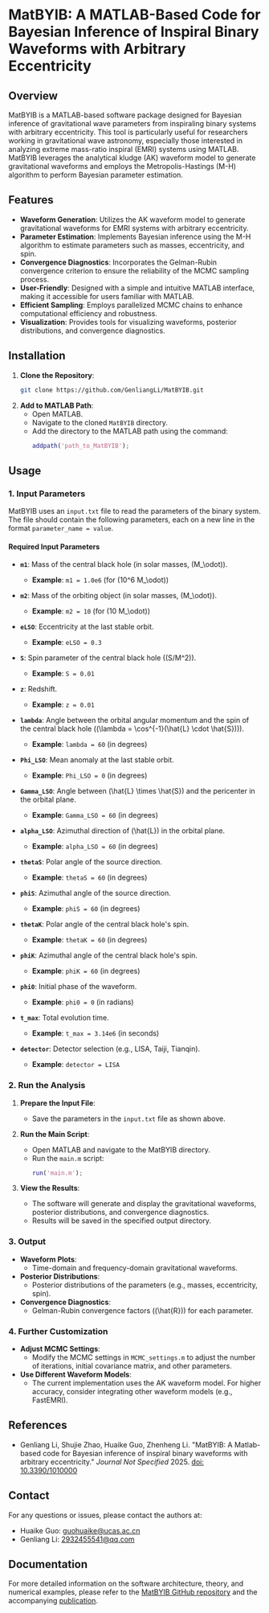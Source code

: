 # MatBYIB: A MATLAB-Based Code for Bayesian Inference of Inspiral Binary Waveforms with Arbitrary Eccentricity

## Overview
MatBYIB is a MATLAB-based software package designed for Bayesian inference of gravitational wave parameters from inspiraling binary systems with arbitrary eccentricity. This tool is particularly useful for researchers working in gravitational wave astronomy, especially those interested in analyzing extreme mass-ratio inspiral (EMRI) systems using MATLAB. MatBYIB leverages the analytical kludge (AK) waveform model to generate gravitational waveforms and employs the Metropolis-Hastings (M-H) algorithm to perform Bayesian parameter estimation.

## Features
- **Waveform Generation**: Utilizes the AK waveform model to generate gravitational waveforms for EMRI systems with arbitrary eccentricity.
- **Parameter Estimation**: Implements Bayesian inference using the M-H algorithm to estimate parameters such as masses, eccentricity, and spin.
- **Convergence Diagnostics**: Incorporates the Gelman-Rubin convergence criterion to ensure the reliability of the MCMC sampling process.
- **User-Friendly**: Designed with a simple and intuitive MATLAB interface, making it accessible for users familiar with MATLAB.
- **Efficient Sampling**: Employs parallelized MCMC chains to enhance computational efficiency and robustness.
- **Visualization**: Provides tools for visualizing waveforms, posterior distributions, and convergence diagnostics.

## Installation
1. **Clone the Repository**:
   ```bash
   git clone https://github.com/GenliangLi/MatBYIB.git
   ```
2. **Add to MATLAB Path**:
   - Open MATLAB.
   - Navigate to the cloned `MatBYIB` directory.
   - Add the directory to the MATLAB path using the command:
     ```matlab
     addpath('path_to_MatBYIB');
     ```

## Usage

### 1. **Input Parameters**
MatBYIB uses an `input.txt` file to read the parameters of the binary system. The file should contain the following parameters, each on a new line in the format `parameter_name = value`.

#### **Required Input Parameters**
- **`m1`**: Mass of the central black hole (in solar masses, \(M_\odot\)).
  - **Example**: `m1 = 1.0e6` (for \(10^6 M_\odot\))

- **`m2`**: Mass of the orbiting object (in solar masses, \(M_\odot\)).
  - **Example**: `m2 = 10` (for \(10 M_\odot\))

- **`eLSO`**: Eccentricity at the last stable orbit.
  - **Example**: `eLSO = 0.3`

- **`S`**: Spin parameter of the central black hole (\(S/M^2\)).
  - **Example**: `S = 0.01`

- **`z`**: Redshift.
  - **Example**: `z = 0.01`

- **`lambda`**: Angle between the orbital angular momentum and the spin of the central black hole (\(\lambda = \cos^{-1}(\hat{L} \cdot \hat{S})\)).
  - **Example**: `lambda = 60` (in degrees)

- **`Phi_LSO`**: Mean anomaly at the last stable orbit.
  - **Example**: `Phi_LSO = 0` (in degrees)

- **`Gamma_LSO`**: Angle between \(\hat{L} \times \hat{S}\) and the pericenter in the orbital plane.
  - **Example**: `Gamma_LSO = 60` (in degrees)

- **`alpha_LSO`**: Azimuthal direction of \(\hat{L}\) in the orbital plane.
  - **Example**: `alpha_LSO = 60` (in degrees)

- **`thetaS`**: Polar angle of the source direction.
  - **Example**: `thetaS = 60` (in degrees)

- **`phiS`**: Azimuthal angle of the source direction.
  - **Example**: `phiS = 60` (in degrees)

- **`thetaK`**: Polar angle of the central black hole's spin.
  - **Example**: `thetaK = 60` (in degrees)

- **`phiK`**: Azimuthal angle of the central black hole's spin.
  - **Example**: `phiK = 60` (in degrees)

- **`phi0`**: Initial phase of the waveform.
  - **Example**: `phi0 = 0` (in radians)

- **`t_max`**: Total evolution time.
  - **Example**: `t_max = 3.14e6` (in seconds)

- **`detector`**: Detector selection (e.g., LISA, Taiji, Tianqin).
  - **Example**: `detector = LISA`

### 2. **Run the Analysis**
1. **Prepare the Input File**:
   - Save the parameters in the `input.txt` file as shown above.

2. **Run the Main Script**:
   - Open MATLAB and navigate to the MatBYIB directory.
   - Run the `main.m` script:
     ```matlab
     run('main.m');
     ```

3. **View the Results**:
   - The software will generate and display the gravitational waveforms, posterior distributions, and convergence diagnostics.
   - Results will be saved in the specified output directory.

### 3. **Output**
- **Waveform Plots**:
  - Time-domain and frequency-domain gravitational waveforms.
- **Posterior Distributions**:
  - Posterior distributions of the parameters (e.g., masses, eccentricity, spin).
- **Convergence Diagnostics**:
  - Gelman-Rubin convergence factors (\(\hat{R}\)) for each parameter.

### 4. **Further Customization**
- **Adjust MCMC Settings**:
  - Modify the MCMC settings in `MCMC_settings.m` to adjust the number of iterations, initial covariance matrix, and other parameters.
- **Use Different Waveform Models**:
  - The current implementation uses the AK waveform model. For higher accuracy, consider integrating other waveform models (e.g., FastEMRI).

## References
- Genliang Li, Shujie Zhao, Huaike Guo, Zhenheng Li. "MatBYIB: A Matlab-based code for Bayesian inference of inspiral binary waveforms with arbitrary eccentricity." *Journal Not Specified* 2025. [doi: 10.3390/1010000](https://doi.org/10.3390/1010000)


## Contact
For any questions or issues, please contact the authors at:
- Huaike Guo: guohuaike@ucas.ac.cn
- Genliang Li: 2932455541@qq.com

## Documentation
For more detailed information on the software architecture, theory, and numerical examples, please refer to the [MatBYIB GitHub repository](https://github.com/GenliangLi/MatBYIB) and the accompanying [publication](https://doi.org/10.3390/1010000).

